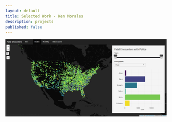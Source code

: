 ```yaml
---
layout: default
title: Selected Work - Ken Morales
description: projects
published: false
---
```


![Hi I am kenny](files/share.jpg)
